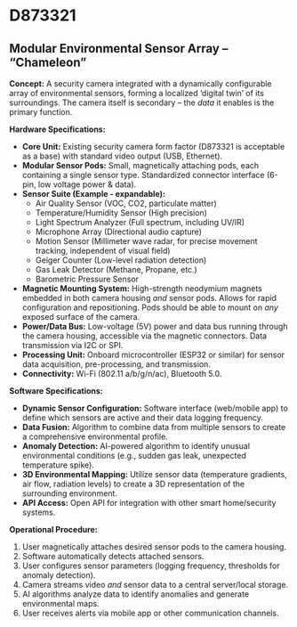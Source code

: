 # D873321

## Modular Environmental Sensor Array – “Chameleon”

**Concept:** A security camera integrated with a dynamically configurable array of environmental sensors, forming a localized ‘digital twin’ of its surroundings. The camera itself is secondary – the *data* it enables is the primary function.

**Hardware Specifications:**

*   **Core Unit:** Existing security camera form factor (D873321 is acceptable as a base) with standard video output (USB, Ethernet).
*   **Modular Sensor Pods:** Small, magnetically attaching pods, each containing a single sensor type.  Standardized connector interface (6-pin, low voltage power & data).
*   **Sensor Suite (Example - expandable):**
    *   Air Quality Sensor (VOC, CO2, particulate matter)
    *   Temperature/Humidity Sensor (High precision)
    *   Light Spectrum Analyzer (Full spectrum, including UV/IR)
    *   Microphone Array (Directional audio capture)
    *   Motion Sensor (Millimeter wave radar, for precise movement tracking, independent of visual field)
    *   Geiger Counter (Low-level radiation detection)
    *   Gas Leak Detector (Methane, Propane, etc.)
    *   Barometric Pressure Sensor
*   **Magnetic Mounting System:**  High-strength neodymium magnets embedded in both camera housing *and* sensor pods. Allows for rapid configuration and repositioning.  Pods should be able to mount on *any* exposed surface of the camera.
*   **Power/Data Bus:** Low-voltage (5V) power and data bus running through the camera housing, accessible via the magnetic connectors.  Data transmission via I2C or SPI.
*   **Processing Unit:** Onboard microcontroller (ESP32 or similar) for sensor data acquisition, pre-processing, and transmission.
*   **Connectivity:** Wi-Fi (802.11 a/b/g/n/ac), Bluetooth 5.0.

**Software Specifications:**

*   **Dynamic Sensor Configuration:** Software interface (web/mobile app) to define which sensors are active and their data logging frequency.
*   **Data Fusion:** Algorithm to combine data from multiple sensors to create a comprehensive environmental profile.
*   **Anomaly Detection:** AI-powered algorithm to identify unusual environmental conditions (e.g., sudden gas leak, unexpected temperature spike).
*   **3D Environmental Mapping:**  Utilize sensor data (temperature gradients, air flow, radiation levels) to create a 3D representation of the surrounding environment.
*   **API Access:** Open API for integration with other smart home/security systems.

**Operational Procedure:**

1.  User magnetically attaches desired sensor pods to the camera housing.
2.  Software automatically detects attached sensors.
3.  User configures sensor parameters (logging frequency, thresholds for anomaly detection).
4.  Camera streams video *and* sensor data to a central server/local storage.
5.  AI algorithms analyze data to identify anomalies and generate environmental maps.
6.  User receives alerts via mobile app or other communication channels.